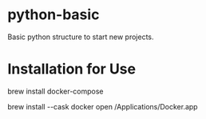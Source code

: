 # python-basic
Basic python structure to start new projects.

# Installation for Use
brew install docker-compose

brew install --cask docker
open /Applications/Docker.app